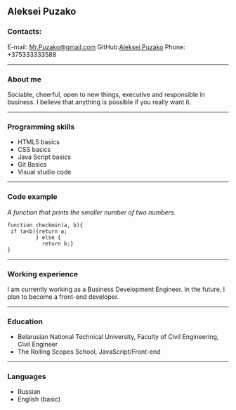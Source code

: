 ## Aleksei Puzako ##
### Contacts: ###
E-mail: <Mr.Puzako@gmail.com>
GitHub:[Aleksei Puzako](https://github.com/Aleks0ne)
Phone: +375333333588

___
### About me ###
Sociable, cheerful, open to new things, executive and responsible in business. I believe that anything is possible if you really want it.
___
### Programming skills ###
+ HTML5 basics
+ CSS basics
+ Java Script basics
+ Git Basics
+ Visual studio code
___
### Code example ###
*A function that prints the smaller number of two numbers.*
```
function checkmin(a, b){
 if (a<b){return a;
         } else {
           return b;}
}
```
___
### Working experience ###
I am currently working as a Business Development Engineer. In the future, I plan to become a front-end developer.
____
### Education ###
+ Belarusian National Technical University, Faculty of Civil Engineering, Civil Engineer
+ The Rolling Scopes School, JavaScript/Front-end
___
### Languages ###
+ Russian
+ English (basic)